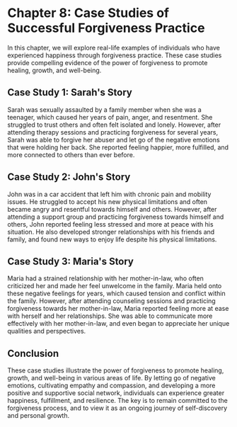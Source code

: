 Chapter 8: Case Studies of Successful Forgiveness Practice
==========================================================

In this chapter, we will explore real-life examples of individuals who have experienced happiness through forgiveness practice. These case studies provide compelling evidence of the power of forgiveness to promote healing, growth, and well-being.

Case Study 1: Sarah's Story
---------------------------

Sarah was sexually assaulted by a family member when she was a teenager, which caused her years of pain, anger, and resentment. She struggled to trust others and often felt isolated and lonely. However, after attending therapy sessions and practicing forgiveness for several years, Sarah was able to forgive her abuser and let go of the negative emotions that were holding her back. She reported feeling happier, more fulfilled, and more connected to others than ever before.

Case Study 2: John's Story
--------------------------

John was in a car accident that left him with chronic pain and mobility issues. He struggled to accept his new physical limitations and often became angry and resentful towards himself and others. However, after attending a support group and practicing forgiveness towards himself and others, John reported feeling less stressed and more at peace with his situation. He also developed stronger relationships with his friends and family, and found new ways to enjoy life despite his physical limitations.

Case Study 3: Maria's Story
---------------------------

Maria had a strained relationship with her mother-in-law, who often criticized her and made her feel unwelcome in the family. Maria held onto these negative feelings for years, which caused tension and conflict within the family. However, after attending counseling sessions and practicing forgiveness towards her mother-in-law, Maria reported feeling more at ease with herself and her relationships. She was able to communicate more effectively with her mother-in-law, and even began to appreciate her unique qualities and perspectives.

Conclusion
----------

These case studies illustrate the power of forgiveness to promote healing, growth, and well-being in various areas of life. By letting go of negative emotions, cultivating empathy and compassion, and developing a more positive and supportive social network, individuals can experience greater happiness, fulfillment, and resilience. The key is to remain committed to the forgiveness process, and to view it as an ongoing journey of self-discovery and personal growth.
